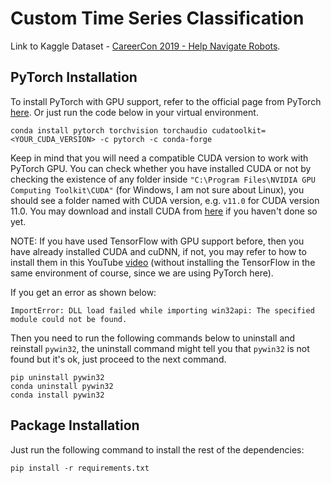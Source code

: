 # Custom Time Series Classification

Link to Kaggle Dataset - [CareerCon 2019 - Help Navigate Robots](https://www.kaggle.com/c/career-con-2019/data).

## PyTorch Installation
To install PyTorch with GPU support, refer to the official page from PyTorch [here](https://pytorch.org/get-started/locally/). Or just run the code below in your virtual environment.

```
conda install pytorch torchvision torchaudio cudatoolkit=<YOUR_CUDA_VERSION> -c pytorch -c conda-forge
```

Keep in mind that you will need a compatible CUDA version to work with PyTorch GPU. You can check whether you have installed CUDA or not by checking the existence of any folder inside `"C:\Program Files\NVIDIA GPU Computing Toolkit\CUDA"` (for Windows, I am not sure about Linux), you should see a folder named with CUDA version, e.g. `v11.0` for CUDA version 11.0. You may download and install CUDA from [here](https://developer.nvidia.com/cuda-downloads) if you haven't done so yet. 

NOTE: If you have used TensorFlow with GPU support before, then you have already installed CUDA and cuDNN, if not, you may refer to how to install them in this YouTube [video](https://youtu.be/hHWkvEcDBO0) (without installing the TensorFlow in the same environment of course, since we are using PyTorch here).

If you get an error as shown below:
```
ImportError: DLL load failed while importing win32api: The specified module could not be found.
```
Then you need to run the following commands below to uninstall and reinstall `pywin32`, the uninstall command might tell you that `pywin32` is not found but it's ok, just proceed to the next command.
```
pip uninstall pywin32
conda uninstall pywin32
conda install pywin32
```

## Package Installation
Just run the following command to install the rest of the dependencies:

```
pip install -r requirements.txt
```